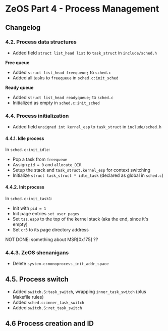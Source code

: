 # ZeOS Part 4 - Process Management

## Changelog

### 4.2. Process data structures

- Added field `struct list_head list` to `task_struct` in `include/sched.h`

**Free queue**
- Added `struct list_head freequeue;` to `sched.c`
- Added all tasks to `freequeue` in `sched.c:init_sched`

**Ready queue**
- Added `struct list_head readyqueue;` to `sched.c`
- Initialized as empty in `sched.c:init_sched`

### 4.4. Process initialization

- Added field `unsigned int kernel_esp` to `task_struct` in `include/sched.h`

#### 4.4.1. Idle process

In `sched.c:init_idle`:
- Pop a task from `freequeue`
- Assign `pid = 0` and `allocate_DIR`
- Setup the stack and `task_struct.kernel_esp` for context switching
- Initialize `struct task_struct * idle_task` (declared as global in `sched.c`)


#### 4.4.2. Init process

In `sched.c:init_task1`:
- Init with `pid = 1`
- Init page entries `set_user_pages`
- Set `tss.esp0` to the top of the kernel stack (aka the end, since it's empty)
- Set `cr3` to its page directory address

NOT DONE: something about MSR[0x175] ??

### 4.4.3. ZeOS shenanigans
- Delete `system.c:monoprocess_init_addr_space`


## 4.5. Process switch

- Added `switch.S:task_switch`, wrapping `inner_task_switch` (plus Makefile rules)
- Added `sched.c:inner_task_switch`
- Added `switch.S:ret_task_switch`

## 4.6 Process creation and ID